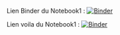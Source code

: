 Lien Binder du Notebook1 :
[![Binder](https://mybinder.org/badge_logo.svg)](https://mybinder.org/v2/gh/TrafalgarLeBG/Notebook1/HEAD)

Lien voila du Notebook1 : 
[![Binder](https://mybinder.org/badge_logo.svg)](https://mybinder.org/v2/gh/TrafalgarLeBG/Notebook1/HEAD?urlpath=%2Fvoila%2Frender%2Fnotebook1.ipynb)
